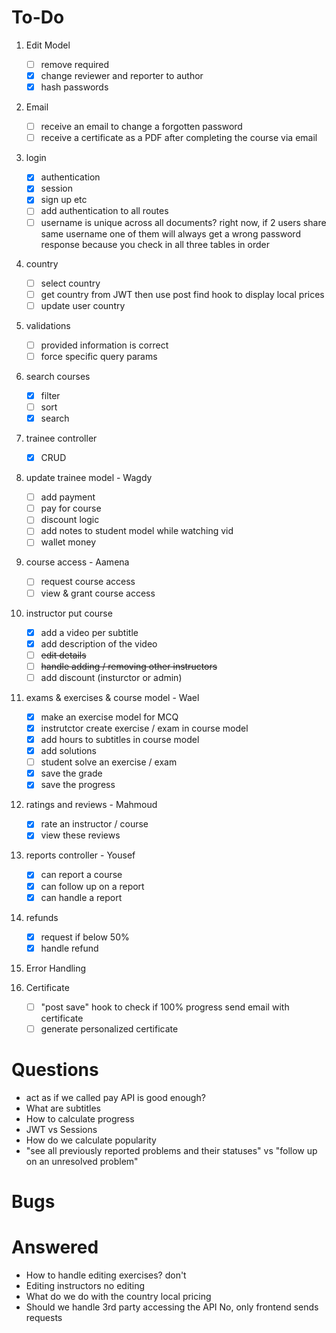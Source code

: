 # To-Do

1. Edit Model
   - [ ] remove required
   - [x] change reviewer and reporter to author
   - [x] hash passwords

1. Email
   - [ ] receive an email to change a forgotten password
   - [ ] receive a certificate as a PDF after completing the course via email

1. login
   - [x] authentication
   - [x] session
   - [x] sign up etc
   - [ ] add authentication to all routes
   - [ ] username is unique across all documents? right now, if 2 users share same username one of them will always get a wrong password response because you check in all three tables in order

1. country
   - [ ] select country
   - [ ] get country from JWT then use post find hook to display local prices
   - [ ] update user country

1. validations
   - [ ] provided information is correct
   - [ ] force specific query params

1. search courses
   - [x] filter
   - [ ] sort
   - [x] search

1. trainee controller
   - [x] CRUD
   
1. update trainee model - Wagdy
   - [ ] add payment
   - [ ] pay for course
   - [ ] discount logic
   - [ ] add notes to student model while watching vid
   - [ ] wallet money
 
1. course access - Aamena
   - [ ] request course access
   - [ ] view & grant course access
 
1. instructor put course
   - [x] add a video per subtitle
   - [x] add description of the video
   - [ ] ~~edit details~~
   - [ ] ~~handle adding / removing other instructors~~
   - [ ] add discount (insturctor or admin)
  
1. exams & exercises & course model - Wael
   - [x] make an exercise model for MCQ
   - [x] instrutctor create exercise / exam in course model
   - [x] add hours to subtitles in course model
   - [x] add solutions
   - [ ] student solve an exercise / exam
   - [x] save the grade
   - [x] save the progress
  
1. ratings and reviews - Mahmoud
   - [x] rate an instructor / course
   - [x] view these reviews

1.  reports controller - Yousef
    - [x] can report a course
    - [x] can follow up on a report
    - [x] can handle a report
  
1. refunds
   - [x] request if below 50%
   - [x] handle refund
   
1. Error Handling
    
1. Certificate
   - [ ] "post save" hook to check if 100% progress send email with certificate
   - [ ] generate personalized certificate

# Questions
   - act as if we called pay API is good enough?
   - What are subtitles
   - How to calculate progress
   - JWT vs Sessions
   - How do we calculate popularity
   - "see all previously reported problems and their statuses" vs "follow up on an unresolved problem"
   

# Bugs

# Answered
   - How to handle editing exercises?
      don't
   - Editing instructors
      no editing
   - What do we do with the country
      local pricing
   - Should we handle 3rd party accessing the API
      No, only frontend sends requests
